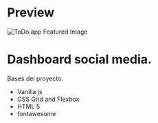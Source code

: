 # Preview

![ToDo.app Featured Image](https://iukones.github.io/dashboard-mobile-exercise/images/preview.png)

# Dashboard social media.

Bases del proyecto.
  - Vanilla js
  - CSS Grid and Flexbox
  - HTML 5
  - fontawesome